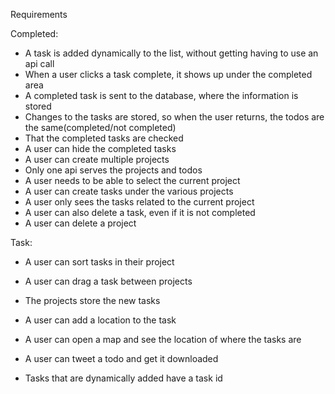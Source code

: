 Requirements

Completed:
* A task is added dynamically to the list, without getting having to use an api call
* When a user clicks a task complete, it shows up under the completed area
* A completed task is sent to the database, where the information is stored
* Changes to the tasks are stored, so when the user returns, the todos are the same(completed/not completed)
* That the completed tasks are checked
* A user can hide the completed tasks
* A user can create multiple projects
* Only one api serves the projects and todos
* A user needs to be able to select the current project
* A user can create tasks under the various projects
* A user only sees the tasks related to the current project
* A user can also delete a task, even if it is not completed
* A user can delete a project


Task:
* A user can sort tasks in their project
* A user can drag a task between projects
* The projects store the new tasks


* A user can add a location to the task
* A user can open a map and see the location of where the tasks are
* A user can tweet a todo and get it downloaded
* Tasks that are dynamically added have a task id
